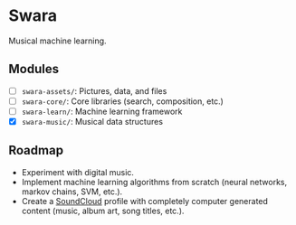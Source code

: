 # Swara
Musical machine learning.

## Modules
- [ ] ```swara-assets/```: Pictures, data, and files
- [ ] ```swara-core/```: Core libraries (search, composition, etc.)
- [ ] ```swara-learn/```: Machine learning framework
- [x] ```swara-music/```: Musical data structures

## Roadmap
- Experiment with digital music.
- Implement machine learning algorithms from scratch (neural networks, markov chains, SVM, etc.).
- Create a [SoundCloud](https://soundcloud.com) profile with completely computer generated content (music, album art, song titles, etc.).
